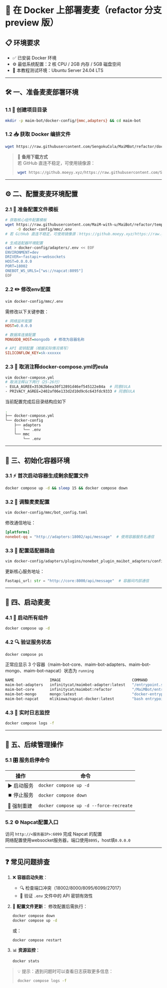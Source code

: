 # 🐳 在 Docker 上部署麦麦（refactor 分支 preview 版）

## 📋 环境要求
- ✅ 已安装 Docker 环境
- ⚙️ 最低系统配置：2 核 CPU / 2GB 内存 / 5GB 磁盘空间
- 🐧 本教程测试环境：Ubuntu Server 24.04 LTS

---

## 🛠️ 一、准备麦麦部署环境
### 1.1 📂 创建项目目录
```bash
mkdir -p maim-bot/docker-config/{mmc,adapters} && cd maim-bot
```

### 1.2 📥 获取 Docker 编排文件
```bash
wget https://raw.githubusercontent.com/SengokuCola/MaiMBot/refactor/docker-compose.yml
```

> 🔄 **备用下载方式**  
> 若 GitHub 直连不稳定，可使用镜像源：
> ```bash
> wget https://github.moeyy.xyz/https://raw.githubusercontent.com/SengokuCola/MaiMBot/main/docker-compose.yml
> ```

---

## ⚙️ 二、配置麦麦环境配置
### 2.1 📝 准备配置文件模板
```bash
# 获取核心组件配置模板
wget https://raw.githubusercontent.com/MaiM-with-u/MaiBot/refactor/template/template.env \
     -O docker-config/mmc/.env
# 若 GitHub 直连不稳定，可使用镜像源：https://github.moeyy.xyz/https://raw.githubusercontent.com/MaiM-with-u/MaiBot/refactor/template/template.env

# 生成适配器环境配置
cat > docker-config/adapters/.env << EOF
ENVIRONMENT=dev
DRIVER=~fastapi+~websockets
HOST=0.0.0.0
PORT=18002
ONEBOT_WS_URLS=["ws://napcat:8095"]
EOF
```

### 2.2 ✏️ 修改env配置
```bash
vim docker-config/mmc/.env
```
需修改以下关键参数：
```ini
# 网络监听配置
HOST=0.0.0.0

# 数据库连接配置
MONGODB_HOST=mongodb  # 修改为容器名称

# API 密钥配置（根据实际情况填写）
SILICONFLOW_KEY=sk-xxxxxx
```

### 2.3 📜 取消注释docker-compose.yml的eula
```bash
vim docker-compose.yml
# 取消注释以下两行（25-26行）
- EULA_AGREE=35362b6ea30f12891d46ef545122e84a  # 同意EULA
- PRIVACY_AGREE=2402af06e133d2d10d9c6c643fdc9333 # 同意EULA
```

当前配置完成后目录结构应如下
```bash
.
├── docker-compose.yml
└── docker-config
    ├── adapters
    │   └── .env
    └── mmc
        └── .env
```

---

## 🚀 三、初始化容器环境
### 3.1 ⚡ 首次启动容器生成剩余配置文件
```bash
docker compose up -d && sleep 15 && docker compose down
```

### 3.2 🔧 调整麦麦配置
```bash
vim docker-config/mmc/bot_config.toml
```
修改通信地址：
```toml
[platforms]
nonebot-qq = "http://adapters:18002/api/message"  # 使用容器服务名通信
```

### 3.3 🔌 配置适配器路由
```bash
vim docker-config/adapters/plugins/nonebot_plugin_maibot_adapters/config.py
```
更新核心服务地址：
```python
Fastapi_url: str = "http://core:8000/api/message"  # 容器间内部通信
```

---

## 🎉 四、启动麦麦
### 4.1 🏁 启动所有组件
```bash
docker compose up -d
```

### 4.2 🔍 验证服务状态
```bash
docker compose ps
```
正常应显示 3 个容器（maim-bot-core、maim-bot-adapters、maim-bot-mongo、maim-bot-napcat）状态为 `running`
```bash
NAME                IMAGE                                COMMAND                  SERVICE    CREATED          STATUS          PORTS
maim-bot-adapters   infinitycat/maimbot-adapter:latest   "/entrypoint.sh nb r…"   adapters   30 seconds ago   Up 18 seconds   0.0.0.0:18002->18002/tcp, [::]:18002->18002/tcp
maim-bot-core       infinitycat/maimbot:refactor         "/MaiMBot/entrypoint…"   core       30 seconds ago   Up 17 seconds   0.0.0.0:8000->8000/tcp, [::]:8000->8000/tcp
maim-bot-mongo      mongo:latest                         "docker-entrypoint.s…"   mongodb    34 seconds ago   Up 25 seconds   0.0.0.0:27017->27017/tcp, [::]:27017->27017/tcp
maim-bot-napcat     mlikiowa/napcat-docker:latest        "bash entrypoint.sh"     napcat     34 seconds ago   Up 25 seconds   0.0.0.0:6099->6099/tcp, [::]:6099->6099/tcp, 0.0.0.0:8095->8095/tcp, [::]:8095->8095/tcp
```

### 4.3 📜 实时日志监控
```bash
docker compose logs -f
```

---

## 🔧 五、后续管理操作
### 5.1 🎛️ 服务启停命令
| 操作 | 命令 |
|------|------|
| ▶️ 启动服务 | `docker compose up -d` |
| ⏹️ 停止服务 | `docker compose down` |
| 🔄 强制重建 | `docker compose up -d --force-recreate` |

### 5.2 ⚙️ Napcat配置入口
访问 `http://<服务器IP>:6099` 完成 Napcat 的配置  
网络配置使用websocket服务器，端口使用`8095`，host填`0.0.0.0`

---

## ❓ 常见问题排查
1. ❌ **容器启动失败**：
   - 🔍 检查端口冲突（18002/8000/8095/6099/27017）
   - 🔑 验证 `.env` 文件中的 API 密钥有效性

2. 🔄 **配置文件更新**：
   修改配置后需执行：
   ```bash
   docker compose down
   docker compose up -d
   ```
   或：
   ```bash
   docker compose restart
   ```

3. 📊 **资源监控**：
   ```bash
   docker stats
   ```


> 💡 提示：遇到问题时可以查看日志获取更多信息：
> ```bash
> docker compose logs -f
> ```